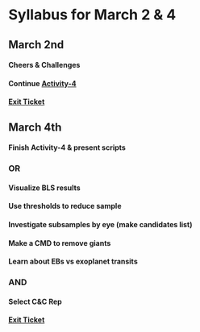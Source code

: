 # Syllabus for March 2 & 4


## March 2nd
#### Cheers & Challenges
#### Continue [Activity-4]((https://docs.google.com/presentation/d/1nJR1YiOolG41xITh9mAs61WhhRY_JuTn8uIx49LPm5k/edit?usp=sharing))
#### [Exit Ticket](https://docs.google.com/forms/d/e/1FAIpQLSfhexyVY226Fo7eyEtHve_MwAFkbjSh_eVrbftjhPyLBquDqQ/viewform?usp=sf_link)



## March 4th
#### Finish Activity-4 & present scripts
### OR
#### Visualize BLS results
#### Use thresholds to reduce sample
#### Investigate subsamples by eye (make candidates list)
#### Make a CMD to remove giants
#### Learn about EBs vs exoplanet transits
### AND
#### Select C&C Rep
#### [Exit Ticket](https://docs.google.com/forms/d/e/1FAIpQLSfhexyVY226Fo7eyEtHve_MwAFkbjSh_eVrbftjhPyLBquDqQ/viewform?usp=sf_link)

